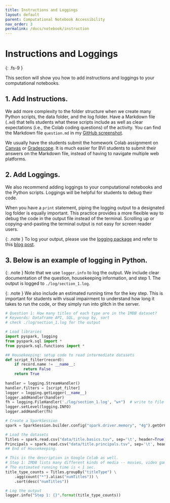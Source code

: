 ```yaml
---
title: Instructions and Loggings
layout: default
parent: Computational Notebook Accessibility
nav_order: 3
permalink: /docs/notebook/instruction
---
```


# Instructions and Loggings
{: .fs-9 }

This section will show you how to add instructions and loggings to your computational notebooks.

## 1. Add Instructions.

We add more complexity to the folder structure when we create many Python scripts, the data folder, and the log folder. Have a Markdown file (`.md`) that tells students what these scripts include as well as clear expectations (i.e., the Colab coding questions) of the activity. You can find the Markdown file `question.md` in my [GitHub screenshot]({{site.baseurl}}/docs/notebook/organize#2-divide-the-colab-document-into-separate-python-scripts).

We usually have the students submit the homework Colab assignment on [Canvas](https://canvas.uw.edu/) or [Gradescope](https://www.gradescope.com/). It is much easier for BVI students to submit their answers on the Markdown file, instead of having to navigate multiple web platforms. 

## 2. Add Loggings.

We also recommend adding loggings to your computational notebooks and the Python scripts. Loggings will be helpful for students to debug their code. 

When you have a `print` statement, piping the logging output to a designated log folder is equally important. This practice provides a more flexible way to debug the code in the output file instead of the terminal. Scrolling up or copying-and-pasting the terminal output is not easy for screen reader users. 

{: .note }
To log your output, please use the [logging package](https://docs.python.org/3/library/logging.html) and refer to this [blog post](https://towardsdatascience.com/stop-using-print-and-start-using-logging-a3f50bc8ab0). 


## 3. Below is an example of logging in Python. 

{: .note }
Note that we use `logger.info` to log the output. We include clear documentation of the question, housekeeping information, and step 1. The output is logged to `./log/section_1.log`. 

{: .note }
We also include an estimated running time for the key step. This is important for students with visual impairment to understand how long it takes to run the code, or they simply run into glitch in the server.


```python
# Question 1: How many titles of each type are in the IMDB dataset?
# Keywords: Dataframe API, SQL, group by, sort
# check ./log/section_1.log for the output

# Load libraries
import pyspark, logging
from pyspark.sql import *
from pyspark.sql.functions import *

## Housekeeping: setup code to read intermediate datasets
def script_filter(record):
    if record.name != __name__:
        return False
    return True
    
handler = logging.StreamHandler()
handler.filters = [script_filter]
logger = logging.getLogger(__name__)
logger.addHandler(handler)
fh = logging.FileHandler('./log/section_1.log', "w+")  # write to file
logger.setLevel(logging.INFO)
logger.addHandler(fh)

# Create a SparkSession
spark = SparkSession.builder.config("spark.driver.memory", "4g").getOrCreate()

# Load the datasets
Titles = spark.read.csv("data/title.basics.tsv", sep='\t', header=True)
Principals = spark.read.csv("data/title.principals.tsv", sep='\t', header=True)
## End of Housekeeping.

# This is the description in Google Colab as well.
# Step 1: IMDB lists many different kinds of media -- movies, video games, TV episodes, etc. Let's group the IMDB titles by titleType and count how many records exist belonging to each title type:
# The estimated running time is < 1 sec.
title_type_counts = Titles.groupBy("titleType") \
    .agg(count("*").alias("numTitles")) \
    .sort(desc("numTitles"))

# Log the output
logger.info("Step 1: {}".format(title_type_counts))
```
